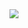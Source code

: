 <img src="https://capsule-render.vercel.app/api?type=slice&color=auto&height=400&section=header&text=HELLO&fontSize=70&rotate=26&fontAlign=70&fontAlignY=70" />



